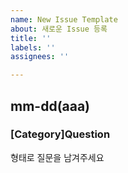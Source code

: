 ```yaml
---
name: New Issue Template
about: 새로운 Issue 등록
title: ''
labels: ''
assignees: ''

---
```

## mm-dd(aaa)
### [Category]Question 
형태로 질문을 남겨주세요